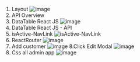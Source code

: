 1. Layout
   ![image](https://github.com/user-attachments/assets/f68a4d35-4780-42a5-b6c2-6c0da990b84e)
2. API Overview
3. DataTable React JS
   ![image](https://github.com/user-attachments/assets/f0f1b6ce-e335-44d8-80e2-1f0f00341689)
4. DataTable React JS - API
5. isActive-NavLink
   ![isActive-NavLink](https://github.com/user-attachments/assets/2aa173ea-450f-4001-9acb-c00621796f6c)
6.  ReactRouter
   ![image](https://github.com/user-attachments/assets/b50feb9c-2b3f-4364-93b6-d2d256cca039)
7. Add customer
![image](https://github.com/user-attachments/assets/43e56c41-f307-45c3-8966-7ef3ea3a3298)
8.Click Edit Modal
   ![image](https://github.com/user-attachments/assets/cb151be7-ec02-40e4-880b-ba5bd1d40022)
9. Css all admin app
   ![image](https://github.com/user-attachments/assets/f9a4bb9d-ccab-459a-902f-8138f2cb91b3)



